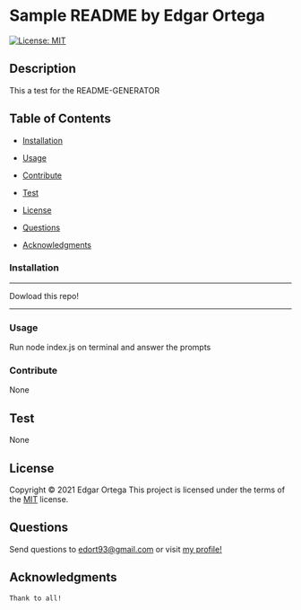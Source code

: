 # Sample README by Edgar Ortega
  [![License: MIT](https://img.shields.io/badge/License-MIT-yellow.svg)](https://opensource.org/licenses/MIT)
  ## Description
  
  This a test for the README-GENERATOR

  ## Table of Contents
  * [Installation](#installation)
  * [Usage](#usage)
  * [Contribute](#contribute)
  * [Test](#test)
   
 * [License](#license)
  
   
  * [Questions](#questions)
  * [Acknowledgments](#acknowledgments)
  
  ### Installation

  ***
  Dowload this repo!
***
  
  ### Usage
  Run node index.js on terminal and answer the prompts
 

  ### Contribute
  None

  ## Test
  None

  
  ## License
  Copyright &copy; 2021 Edgar Ortega 
  This project is licensed under the terms of the  <a href="https://opensource.org/licenses/MIT" target="_blank">MIT</a> license. 
  
 
  
  
  ## Questions
  Send questions to edort93@gmail.com or visit <a href="https://github.com/edgarO93" target= "_blank" >my profile! </a><br>
  
  ## Acknowledgments
~~~
Thank to all!
~~~

  
  
  